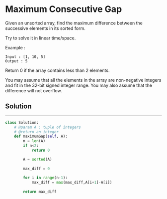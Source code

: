 <h1>Maximum Consecutive Gap</h1>

<p>Given an unsorted array, find the maximum difference between the successive elements in its sorted form.

Try to solve it in linear time/space.

Example :

    Input : [1, 10, 5]
    Output : 5 
Return 0 if the array contains less than 2 elements.

You may assume that all the elements in the array are non-negative integers and fit in the 32-bit signed integer range.
You may also assume that the difference will not overflow.
</p>

<h2>Solution</h2>

***

```python
class Solution:
    # @param A : tuple of integers
    # @return an integer
    def maximumGap(self, A):
        n = len(A)
        if n<2:
            return 0

        A = sorted(A)
        
        max_diff = 0
        
        for i in range(n-1):
            max_diff = max(max_diff,A[i+1]-A[i])
            
        return max_diff
```